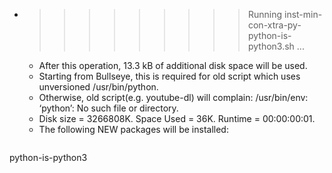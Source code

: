 * >>>>>>>>> Running inst-min-con-xtra-py-python-is-python3.sh ...
  * After this operation, 13.3 kB of additional disk space will be used.
  * Starting from Bullseye, this is required for old script which uses unversioned /usr/bin/python.
  * Otherwise, old script(e.g. youtube-dl) will complain: /usr/bin/env: ‘python’: No such file or directory.
  * Disk size = 3266808K. Space Used = 36K. Runtime = 00:00:00:01.
  * The following NEW packages will be installed:
  ```bash
python-is-python3
  ```
